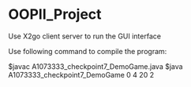 # OOPII_Project

Use X2go client server to run the GUI interface

Use following command to compile the program:

$javac A1073333_checkpoint7_DemoGame.java
$java A1073333_checkpoint7_DemoGame 0 4 20 2



